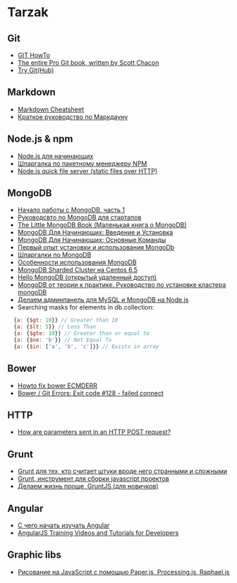 # Tarzak
## Git
- [GIT HowTo](http://githowto.com)
- [The entire Pro Git book, written by Scott Chacon](http://git-scm.com/book)
- [Try Git(Hub)](https://try.github.io/levels/1/challenges/1)

## Markdown
- [Markdown Cheatsheet](https://github.com/adam-p/markdown-here/wiki/Markdown-Cheatsheet#links)
- [Краткое руководство по Маркдауну](http://goo.gl/84aUxo)

## Node.js & npm
- [Node.js для начинающих](http://www.nodebeginner.ru/)
- [Шпаргалка по пакетному менеджеру NPM](http://habrahabr.ru/post/133363/#npm_understand)
- [Node.js quick file server (static files over HTTP)](http://stackoverflow.com/questions/16333790/node-js-quick-file-server-static-files-over-http)

## MongoDB
- [Начало работы с MongoDB, часть 1](http://www.ashep.org/2012/nachalo-raboty-s-mongodb-chast-1/#.U94vC2NElyx)
- [Руководсвто по MongoDB для стартапов](http://devoid.com.ua/useful-stuff/bazy_dannykh/rukovodsvto_po_mongodb_dlia_startapov.html)
- [The Little MongoDB Book (Маленькая книга о MongoDB)](http://jsman.ru/mongo-book/Glava-1-Osnovy.html)
- [MongoDB Для Начинающих: Введение и Установка](http://isharipov.ru/mongodb/mongodb-dlya-nachinayushhix-vvedenie-i-ustanovka/#)
- [MongoDB Для Начинающих: Основные Команды](http://isharipov.ru/mongodb/mongodb-dlya-nachinayushhix-osnovnye-komandy/)
- [Первый опыт установки и использования MongoDb](http://habrahabr.ru/post/148364/)
- [Шпаргалки по MongoDB](http://habrahabr.ru/post/161985/)
- [Особенности использования MongoDB](http://habrahabr.ru/post/229129/)
- [MongoDB Sharded Cluster на Centos 6.5](http://habrahabr.ru/post/227395/)
- [Hello MongoDB (открытый удаленный доступ)](http://habrahabr.ru/post/221221/)
- [MongoDB от теории к практике. Руководство по установке кластера mongoDB](http://habrahabr.ru/post/217393/)
- [Делаем админпанель для MySQL и MongoDB на Node.js](http://habrahabr.ru/post/192302/)
- Searching masks for elements in db.collection:
```javascript
  {a: {$gt: 10}} // Greater than 10
  {a: {$lt: 5}} // Less Than
  {a: {$gte: 10}} // Greater than or equal to
  {a: {$ne: 'b'}} // Not Equal To
  {a: {$in: ['a', 'b', 'c']}} // Exists in array
```


## Bower
- [Howto fix bower ECMDERR](http://stackoverflow.com/questions/21789683/howto-fix-bower-ecmderr)
- [Bower / Git Errors: Exit code #128 - failed connect](http://stackoverflow.com/questions/21544803/git-bower-errors-exit-code-128-failed-connect)
 
## HTTP
- [How are parameters sent in an HTTP POST request?](http://stackoverflow.com/questions/14551194/how-are-parameters-sent-in-an-http-post-request)

## Grunt
- [Grunt для тех, кто считает штуки вроде него странными и сложными](http://frontender.info/grunt-is-not-weird-and-hard/#davaytezastavimgruntobaedinityparufaylov)
- [Grunt, инструмент для сборки javascript проектов](http://habrahabr.ru/post/148274/)
- [Делаем жизнь проще, GruntJS (для новичков)](http://habrahabr.ru/post/177395/)

## Angular
- [С чего начать изучать Angular](http://thinking.bohdanvorona.name/to-learn-angular/)
- [AngularJS Training Videos and Tutorials for Developers](https://egghead.io/lessons)

## Graphic libs
- [Рисование на JavaScript с помощью Paper.js, Processing.js, Raphael.js](http://sitear.ru/material/risovanie-na-javascript)
